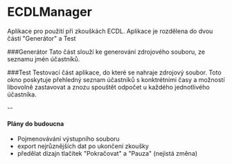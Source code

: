 # ECDLManager
Aplikace pro použití při zkouškách ECDL. Aplikace je rozdělena do dvou částí "Generátor" a Test

###Generátor
Tato část slouží ke generování zdrojového souboru, ze seznamu jmén účastníků.

###Test
Testovací část aplikace, do které se nahraje zdrojový soubor. Toto okno poskytuje přehledný seznam účastníků s konktrétními časy a možností libovolně zastavovat a znozu spouštět odpočet u každého jednotlivého účastníka.

--

#### Plány do budoucna
- Pojmenovávání výstupního souboru
- export nejrůznějších dat po ukončení zkoušky
- předělat dizajn tlačítek "Pokračovat" a "Pauza" (nejistá změna)
